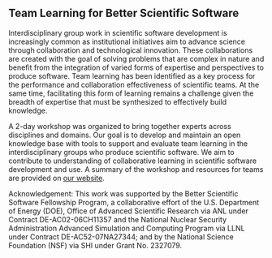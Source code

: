 ## Team Learning for Better Scientific Software

Interdisciplinary group work in scientific software development is increasingly common as institutional initiatives aim to advance science through collaboration and technological innovation. These collaborations are created with the goal of solving problems that are complex in nature and benefit from the integration of varied forms of expertise and perspectives to produce software. Team learning has been identified as a key process for the performance and collaboration effectiveness of scientific teams. At the same time, facilitating this form of learning remains a challenge given the breadth of expertise that must be synthesized to effectively build knowledge.

A 2-day workshop was organized to bring together experts across disciplines and domains. Our goal is to develop and maintain an open knowledge base with tools to support and evaluate team learning in the interdisciplinary groups who produce scientific software. We aim to contribute to understanding of collaborative learning in scientific software development and use. A summary of the workshop and resources for teams are provided on [our website](https://tl4bssw.github.io).

Acknowledgement: This work was supported by the Better Scientific Software Fellowship Program, a collaborative effort of the U.S. Department of Energy (DOE), Office of Advanced Scientific Research via ANL under Contract DE-AC02-06CH11357 and the National Nuclear Security Administration Advanced Simulation and Computing Program via LLNL under Contract DE-AC52-07NA27344; and by the National Science Foundation (NSF) via SHI under Grant No. 2327079.

<!--

**Here are some ideas to get you started:**

🙋‍♀️ A short introduction - what is your organization all about?
🌈 Contribution guidelines - how can the community get involved?
👩‍💻 Useful resources - where can the community find your docs? Is there anything else the community should know?
🍿 Fun facts - what does your team eat for breakfast?
🧙 Remember, you can do mighty things with the power of [Markdown](https://docs.github.com/github/writing-on-github/getting-started-with-writing-and-formatting-on-github/basic-writing-and-formatting-syntax)
-->
